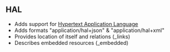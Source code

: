 ##  HAL

  <ul>
    <li>Adds support for <a href="https://en.wikipedia.org/wiki/Hypertext_Application_Language">Hypertext Application Language</a></li>
    <li>Adds formats "application/hal+json" &amp; "application/hal+xml"</li>
    <li>Provides location of itself and relations (_links)</li>
    <li>Describes embedded resources (_embedded)</li>
  </ul>
